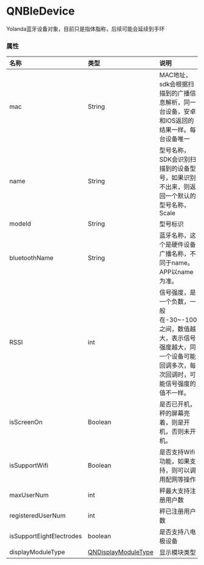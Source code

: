 # QNBleDevice

Yolanda蓝牙设备对象，目前只是指体脂称，后续可能会延续到手环

### 属性

|名称|类型|说明|
|:--|:--|:--|
|mac |String| MAC地址，sdk会根据扫描到的广播信息解析，同一台设备，安卓和IOS返回的结果一样。每台设备唯一|
|name |String|型号名称，SDK会识别扫描到的设备型号，如果识别不出来，则返回一个默认的型号名称，Scale|
|modeId |String|型号标识|
|bluetoothName |String|蓝牙名称，这个是硬件设备广播名称，不同于name。APP以name为准。|
|RSSI |int|信号强度，是一个负数，一般在-30~-100 之间，数值越大，表示信号强度越大，同一个设备可能回调多次，每次回调时，可能信号强度的值不一样。|
|isScreenOn |Boolean|是否已开机，秤的屏幕亮着，则是开机，否则未开机。|
|isSupportWifi |Boolean|是否支持Wifi功能，如果支持，则可以调用配网等操作|
|maxUserNum |int|秤最大支持注册用户数|
|registeredUserNum |int|秤已注册用户数|
|isSupportEightElectrodes |boolean|是否支持八电极设备|
|displayModuleType | [QNDisplayModuleType](../attouched_list/display_module_type.md)| 显示模块类型 |
